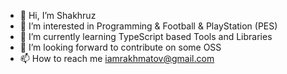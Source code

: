 - 👋 Hi, I’m Shakhruz
- 👀 I’m interested in Programming & Football & PlayStation (PES)
- 🌱 I’m currently learning TypeScript based Tools and Libraries
- 💞️ I’m looking forward to contribute on some OSS
- 📫 How to reach me iamrakhmatov@gmail.com

<!---
iamrakhmatov/iamrakhmatov is a ✨ special ✨ repository because its `README.md` (this file) appears on your GitHub profile.
You can click the Preview link to take a look at your changes.
--->
